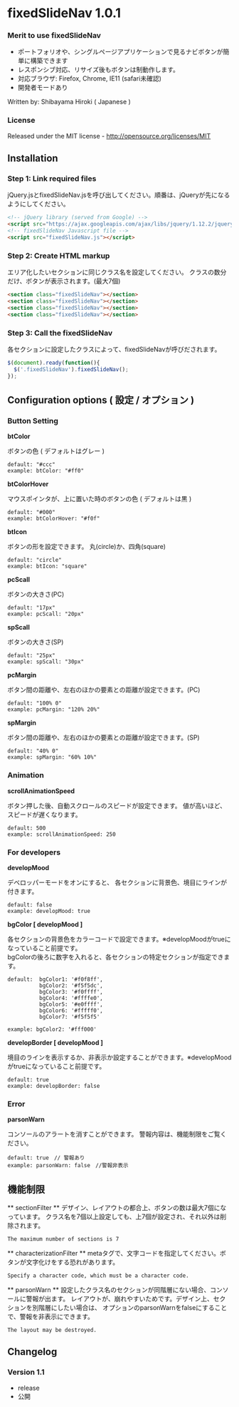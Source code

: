 
# fixedSlideNav 1.0.1

### Merit to use fixedSlideNav
* ポートフォリオや、シングルページアプリケーションで見るナビボタンが簡単に構築できます
* レスポンシブ対応、リサイズ後もボタンは制動作します。
* 対応ブラウザ: Firefox, Chrome, IE11 (safari未確認)
* 開発者モードあり

Written by: Shibayama Hiroki ( Japanese )

### License
Released under the MIT license - http://opensource.org/licenses/MIT

## Installation

### Step 1: Link required files

jQuery.jsとfixedSlideNav.jsを呼び出してください。順番は、jQueryが先になるようにしてください。
```html
<!-- jQuery library (served from Google) -->
<script src="https://ajax.googleapis.com/ajax/libs/jquery/1.12.2/jquery.min.js"></script>
<!-- fixedSlideNav Javascript file -->
<script src="fixedSlideNav.js"></script>
```
### Step 2: Create HTML markup

エリア化したいセクションに同じクラス名を設定してください。
クラスの数分だけ、ボタンが表示されます。(最大7個)
```html
<section class="fixedSlideNav"></section>
<section class="fixedSlideNav"></section>
<section class="fixedSlideNav"></section>
<section class="fixedSlideNav"></section>
```

### Step 3: Call the fixedSlideNav

各セクションに設定したクラスによって、fixedSlideNavが呼びだされます。

```javascript
$(document).ready(function(){
  $('.fixedSlideNav').fixedSlideNav();
});
```

## Configuration options ( 設定 / オプション )

### Button Setting

**btColor**

ボタンの色 ( デフォルトはグレー )
```
default: "#ccc"
example: btColor: "#ff0"
```

**btColorHover**

マウスポインタが、上に置いた時のボタンの色 ( デフォルトは黒 )
```
default: "#000"
example: btColorHover: "#f0f"
```

**btIcon**

ボタンの形を設定できます。
丸(circle)か、四角(square)
```
default: "circle"
example: btIcon: "square"
```

**pcScall**

ボタンの大きさ(PC)
```
default: "17px"
example: pcScall: "20px"
```

**spScall**

ボタンの大きさ(SP)
```
default: "25px"
example: spScall: "30px"
```

**pcMargin**

ボタン間の距離や、左右のほかの要素との距離が設定できます。(PC)
```
default: "100% 0"
example: pcMargin: "120% 20%"
```

**spMargin**

ボタン間の距離や、左右のほかの要素との距離が設定できます。(SP)
```
default: "40% 0"
example: spMargin: "60% 10%"
```

### Animation

**scrollAnimationSpeed**

ボタン押した後、自動スクロールのスピードが設定できます。
値が高いほど、スピードが遅くなります。
```
default: 500
example: scrollAnimationSpeed: 250
```

### For developers

**developMood**

デベロッパーモードをオンにすると、
各セクションに背景色、境目にラインが付きます。
```
default: false
example: developMood: true
```

**bgColor [ developMood ]**

各セクションの背景色をカラーコードで設定できます。※developMoodがtrueになっていること前提です。  
bgColorの後ろに数字を入れると、各セクションの特定セクションが指定できます。
```
default:  bgColor1: '#f0f8ff',
          bgColor2: '#f5f5dc',
          bgColor3: '#f0ffff',
          bgColor4: '#ffffe0',
          bgColor5: '#e0ffff',
          bgColor6: '#fffff0',
          bgColor7: '#f5f5f5'
          
example: bgColor2: '#fff000'
```

**developBorder [ developMood ]**

境目のラインを表示するか、非表示か設定することができます。※developMoodがtrueになっていること前提です。
```
default: true
example: developBorder: false
```

### Error

**parsonWarn**

コンソールのアラートを消すことができます。
警報内容は、機能制限をご覧ください。
```
default: true　// 警報あり
example: parsonWarn: false　//警報非表示
```

## 機能制限

** sectionFilter **
デザイン、レイアウトの都合上、ボタンの数は最大7個になっています。
クラス名を7個以上設定しても、上7個が設定され、それ以外は削除されます。
```
The maximum number of sections is 7
```

** characterizationFilter **
metaタグで、文字コードを指定してください。ボタンが文字化けをする恐れがあります。
```
Specify a character code, which must be a character code.
```

** parsonWarn **
設定したクラス名のセクションが同階層にない場合、コンソールに警報が出ます。
レイアウトが、崩れやすいためです。デザイン上、セクションを別階層にしたい場合は、
オプションのparsonWarnをfalseにすることで、警報を非表示にできます。
```
The layout may be destroyed.
```


## Changelog

### Version 1.1
* release
* 公開




